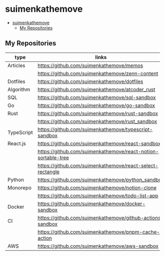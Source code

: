 # suimenkathemove

- [suimenkathemove](#suimenkathemove)
  - [My Repositories](#my-repositories)

## My Repositories

| type       | links                                                           |
| ---------- | --------------------------------------------------------------- |
| Articles   | <https://github.com/suimenkathemove/memos>                      |
|            | <https://github.com/suimenkathemove/zenn-content>               |
| Dotfiles   | <https://github.com/suimenkathemove/dotfiles>                   |
| Algorithm  | <https://github.com/suimenkathemove/atcoder_rust>               |
| SQL        | <https://github.com/suimenkathemove/sql-sandbox>                |
| Go         | <https://github.com/suimenkathemove/go-sandbox>                 |
| Rust       | <https://github.com/suimenkathemove/rust-sandbox>               |
|            | <https://github.com/suimenkathemove/rust_sandbox>               |
| TypeScript | <https://github.com/suimenkathemove/typescript-sandbox>         |
| React.js   | <https://github.com/suimenkathemove/react-sandbox>              |
|            | <https://github.com/suimenkathemove/react-notion-sortable-tree> |
|            | <https://github.com/suimenkathemove/react-select-rectangle>     |
| Python     | <https://github.com/suimenkathemove/python_sandbox>             |
| Monorepo   | <https://github.com/suimenkathemove/notion-clone>               |
|            | <https://github.com/suimenkathemove/todo-list-app>              |
| Docker     | <https://github.com/suimenkathemove/docker-sandbox>             |
| CI         | <https://github.com/suimenkathemove/github-actions-sandbox>     |
|            | <https://github.com/suimenkathemove/pnpm-cache-action>          |
| AWS        | <https://github.com/suimenkathemove/aws-sandbox>                |
